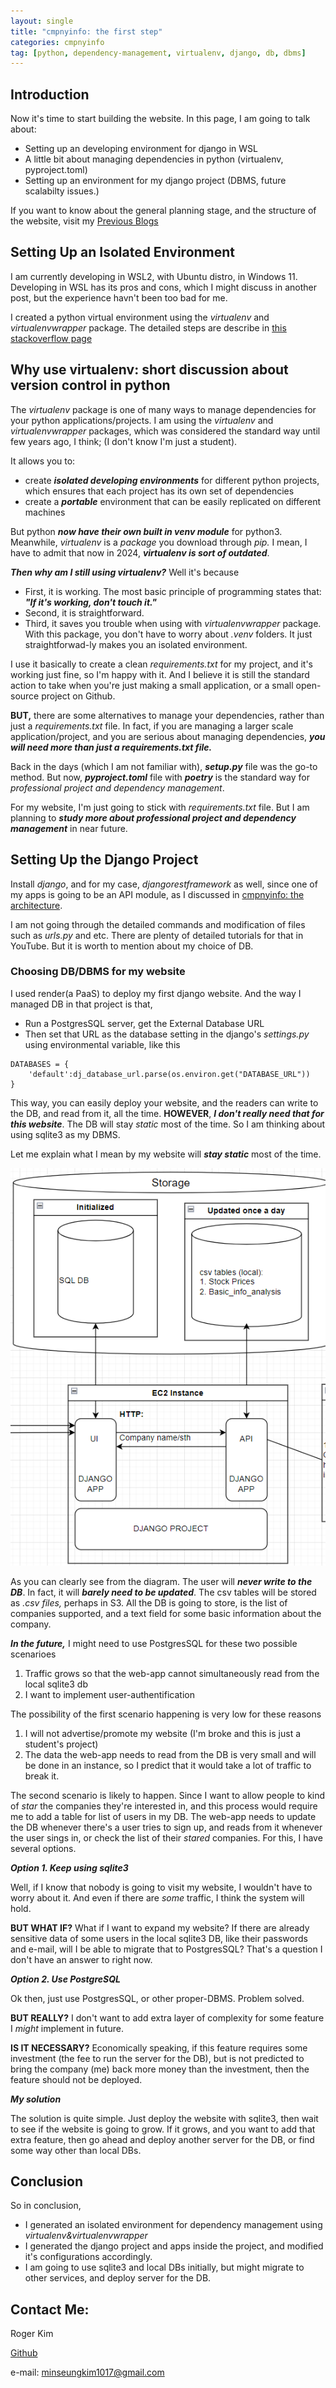 ```yaml
---
layout: single
title: "cmpnyinfo: the first step"
categories: cmpnyinfo
tag: [python, dependency-management, virtualenv, django, db, dbms]
---
```


## Introduction

Now it's time to start building the website. In this page, I am going to talk about:
- Setting up an developing environment for django in WSL
- A little bit about managing dependencies in python (virtualenv, pyproject.toml)
- Setting up an environment for my django project (DBMS, future scalabilty issues.)

If you want to know about the general planning stage, and the structure of the website, visit my [Previous Blogs](https://kmsrogerkim.github.io/cmpnyinfo/cmpnyinfo-the-planning/)

## Setting Up an Isolated Environment

I am currently developing in WSL2, with Ubuntu distro, in Windows 11. Developing in WSL has its pros and cons, which I might discuss in another post, but the experience havn't been too bad for me.

I created a python virtual environment using the _virtualenv_ and _virtualenvwrapper_ package. The detailed steps are describe in [this stackoverflow page](https://stackoverflow.com/questions/12232421/virtualenvwrapper-commands-arent-working)

## Why use virtualenv: short discussion about version control in python
The _virtualenv_ package is one of many ways to manage dependencies for your python applications/projects. I am using the _virtualenv_ and _virtualenvwrapper_ packages, which was considered the standard way until few years ago, I think; (I don't know I'm just a student). 

It allows you to:
- create ***isolated developing environments*** for different python projects, which ensures that each project has its own set of dependencies
- create a ***portable*** environment that can be easily replicated on different machines

But python ***now have their own built in _venv_ module*** for python3. Meanwhile, _virtualenv_ is a _package_ you download through _pip._ I mean, I have to admit that now in 2024, ***virtualenv is sort of outdated***.

***Then why am I still using virtualenv?*** Well it's because
- First, it is working. The most basic principle of programming states that: ***"If it's working, don't touch it."***
- Second, it is straightforward.
- Third, it saves you trouble when using with _virtualenvwrapper_ package. With this package, you don't have to worry about _.venv_ folders. It just straightforwad-ly makes you an isolated environment.


I use it basically to create a clean _requirements.txt_ for my project, and it's working just fine, so I'm happy with it. And I believe it is still the standard action to take when you're just making a small application, or a small open-source project on Github.

**BUT,** there are some alternatives to manage your dependencies, rather than just a _requirements.txt_ file. In fact, if you are managing a larger scale application/project, and you are serious about managing dependencies, ***you will need more than just a requirements.txt file.*** 

Back in the days (which I am not familiar with), ***setup.py*** file was the go-to method. But now, ***pyproject.toml*** file with ***poetry*** is the standard way for _professional project and dependency management_.

For my website, I'm just going to stick with _requirements.txt_ file. But I am planning to ***study more about professional project and dependency management*** in near future.

## Setting Up the Django Project

Install _django_, and for my case, _djangorestframework_ as well, since one of my apps is going to be an API module, as I discussed in [cmpnyinfo: the architecture](https://kmsrogerkim.github.io/cmpnyinfo/cmpnyinfo-the-architecture/).

I am not going through the detailed commands and modification of files such as _urls.py_ and etc. There are plenty of detailed tutorials for that in YouTube. But it is worth to mention about my choice of DB.

### Choosing DB/DBMS for my website
I used render(a PaaS) to deploy my first django website. And the way I managed DB in that project is that,
- Run a PostgresSQL server, get the External Database URL
- Then set that URL as the database setting in the django's _settings.py_ using environmental variable, like this
```
DATABASES = {
    'default':dj_database_url.parse(os.environ.get("DATABASE_URL"))
}
```
This way, you can easily deploy your website, and the readers can write to the DB, and read from it, all the time. **HOWEVER**, ***I don't really need that for this website***. The DB will stay _static_ most of the time. So I am thinking about using sqlite3 as my DBMS.

 Let me explain what I mean by my website will ***stay static*** most of the time. 
 
 ![](/assets/img/cmpnyinfo_architecture.png)

As you can clearly see from the diagram. The user will ***never write to the DB***. In fact, it will ***barely need to be updated***. The csv tables will be stored as _.csv files,_ perhaps in S3. All the DB is going to store, is the list of companies supported, and a text field for some basic information about the company.

***In the future,*** I might need to use PostgresSQL for these two possible scenarioes
1. Traffic grows so that the web-app cannot simultaneously read from the local sqlite3 db
2. I want to implement user-authentification

The possibility of the first scenario happening is very low for these reasons
1. I will not advertise/promote my website (I'm broke and this is just a student's project)
2. The data the web-app needs to read from the DB is very small and will be done in an instance, so I predict that it would take a lot of traffic to break it.

The second scenario is likely to happen. Since I want to allow people to kind of _star_ the companies they're interested in, and this process would require me to add a table for list of users in my DB. The web-app needs to update the DB whenever there's a user tries to sign up, and reads from it whenever the user sings in, or check the list of their _stared_ companies. For this, I have several options.

***Option 1. Keep using sqlite3***

Well, if I know that nobody is going to visit my website, I wouldn't have to worry about it. And even if there are _some_ traffic, I think the system will hold.

**BUT WHAT IF?** What if I want to expand my website? If there are already sensitive data of some users in the local sqlite3 DB, like their passwords and e-mail, will I be able to migrate that to PostgresSQL? That's a question I don't have an answer to right now.

***Option 2. Use PostgreSQL***

Ok then, just use PostgresSQL, or other proper-DBMS. Problem solved.

**BUT REALLY?** I don't want to add extra layer of complexity for some feature I _might_ implement in future. 

**IS IT NECESSARY?**
Economically speaking, if this feature requires some investment (the fee to run the server for the DB), but is not predicted to bring the company (me) back more money than the investment, then the feature should not be deployed.

***My solution***

The solution is quite simple. Just deploy the website with sqlite3, then wait to see if the website is going to grow. If it grows, and you want to add that extra feature, then go ahead and deploy another server for the DB, or find some way other than local DBs.

## Conclusion
So in conclusion,
- I generated an isolated environment for dependency management using _virtualenv&virtualenvwrapper_
- I generated the django project and apps inside the project, and modified it's configurations accordingly.
- I am going to use sqlite3 and local DBs initially, but might migrate to other services, and deploy server for the DB.

## Contact Me:

Roger Kim

[Github](https://github.com/kmsrogerkim)

e-mail: <minseungkim1017@gmail.com> 